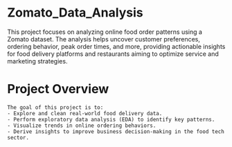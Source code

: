 # Zomato_Data_Analysis
This project focuses on analyzing online food order patterns using a Zomato dataset. The analysis helps uncover customer preferences, ordering behavior, peak order times, and more, providing actionable insights for food delivery platforms and restaurants aiming to optimize service and marketing strategies.
# Project Overview
    The goal of this project is to:
    - Explore and clean real-world food delivery data.
    - Perform exploratory data analysis (EDA) to identify key patterns.
    - Visualize trends in online ordering behaviors.
    - Derive insights to improve business decision-making in the food tech sector.
